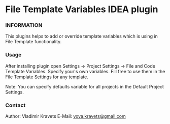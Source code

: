 File Template Variables IDEA plugin
===================================

### INFORMATION

This plugins helps to add or override template variables which is using in File Template functionality.

### Usage

After installing plugin open Settings -> Project Settings -> File and Code Template Variables.
Specify your's own variables.
Fill free to use them in the File Template Settings for any template.

Note: You can specify defaults variable for all projects in the Default Project Settings.

### Contact
Author: Vladimir Kravets
E-Mail: vova.kravets@gmail.com

